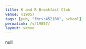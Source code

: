 ```yaml
---
title: K and R Breakfast Club
venue: v19057
tags: [pub, "fhrs:452108", school]
permalink: /v/19057/
layout: venue
---
```

null